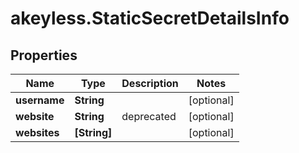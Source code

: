 # akeyless.StaticSecretDetailsInfo

## Properties

Name | Type | Description | Notes
------------ | ------------- | ------------- | -------------
**username** | **String** |  | [optional] 
**website** | **String** | deprecated | [optional] 
**websites** | **[String]** |  | [optional] 


